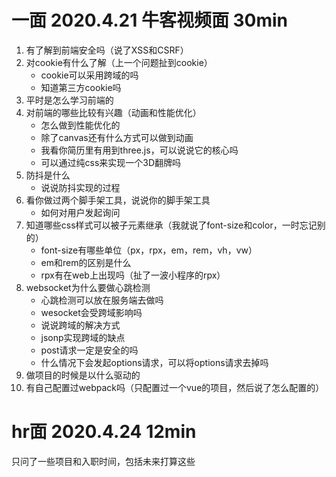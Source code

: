 # 一面 2020.4.21 牛客视频面 30min
1. 有了解到前端安全吗（说了XSS和CSRF）
2. 对cookie有什么了解（上一个问题扯到cookie）
    * cookie可以采用跨域的吗
    * 知道第三方cookie吗
3. 平时是怎么学习前端的
4. 对前端的哪些比较有兴趣（动画和性能优化）
    * 怎么做到性能优化的
    * 除了canvas还有什么方式可以做到动画
    * 我看你简历里有用到three.js，可以说说它的核心吗
    * 可以通过纯css来实现一个3D翻牌吗
5. 防抖是什么
    * 说说防抖实现的过程
6. 看你做过两个脚手架工具，说说你的脚手架工具
    * 如何对用户发起询问
7. 知道哪些css样式可以被子元素继承（我就说了font-size和color，一时忘记别的）
    * font-size有哪些单位（px，rpx，em，rem，vh，vw）
    * em和rem的区别是什么
    * rpx有在web上出现吗（扯了一波小程序的rpx）
8. websocket为什么要做心跳检测
    * 心跳检测可以放在服务端去做吗
    * wesocket会受跨域影响吗
    * 说说跨域的解决方式
    * jsonp实现跨域的缺点
    * post请求一定是安全的吗
    * 什么情况下会发起options请求，可以将options请求去掉吗
9. 做项目的时候是以什么驱动的
10. 有自己配置过webpack吗（只配置过一个vue的项目，然后说了怎么配置的）

# hr面 2020.4.24 12min
只问了一些项目和入职时间，包括未来打算这些